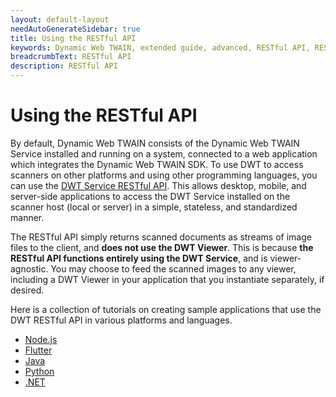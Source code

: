 ```yaml
---
layout: default-layout
needAutoGenerateSidebar: true
title: Using the RESTful API
keywords: Dynamic Web TWAIN, extended guide, advanced, RESTful API, REST, REST service, RESTful service, webtwain, Dynamic Web TWAIN Service, RESTful integration
breadcrumbText: RESTful API
description: RESTful API
---
```


# Using the RESTful API

By default, Dynamic Web TWAIN consists of the Dynamic Web TWAIN Service installed and running on a system, connected to a web application which integrates the Dynamic Web TWAIN SDK. To use DWT to access scanners on other platforms and using other programming languages, you can use the [DWT Service RESTful API](/_articles/info/api/restful.md). This allows desktop, mobile, and server-side applications to access the DWT Service installed on the scanner host (local or server) in a simple, stateless, and standardized manner.

The RESTful API simply returns scanned documents as streams of image files to the client, and **does not use the DWT Viewer**. This is because **the RESTful API functions entirely using the DWT Service**, and is viewer-agnostic. You may choose to feed the scanned images to any viewer, including a DWT Viewer in your application that you instantiate separately, if desired.

Here is a collection of tutorials on creating sample applications that use the DWT RESTful API in various platforms and languages.

- [Node.js](https://www.dynamsoft.com/codepool/rest-api-node-document-scanning.html)
- [Flutter](https://www.dynamsoft.com/codepool/flutter-twain-scanner-digitize-document.html)
- [Java](https://www.dynamsoft.com/codepool/java-twain-document-scanning.html)
- [Python](https://www.dynamsoft.com/codepool/python-twain-wia-sane-document-scanner.html)
- [.NET](https://www.dynamsoft.com/codepool/dotnet-twain-wia-sane-document-scanner.html)

